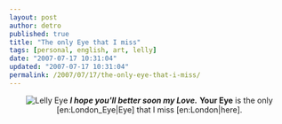 ```yaml
---
layout: post
author: detro
published: true
title: "The only Eye that I miss"
tags: [personal, english, art, lelly]
date: "2007-07-17 10:31:04"
updated: "2007-07-17 10:31:04"
permalink: /2007/07/17/the-only-eye-that-i-miss/
---
```


<div align="center"><img src='http://www.detronizator.org/wp-content/uploads/2007/07/lelly-eye.jpg' alt='Lelly Eye' />
<strong><em>I hope you'll better soon my Love.</em></strong>
<strong>Your Eye</strong> is the only [en:London_Eye|Eye] that I miss [en:London|here].
</div>
